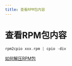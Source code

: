 ```yaml
---
title: 查看RPM包内容
---
```


# 查看RPM包内容

```c
rpm2cpio xxx.rpm | cpio -div
```

[如何解压RPM包](https://www.cnblogs.com/joeblackzqq/archive/2011/03/19/1989137.html)